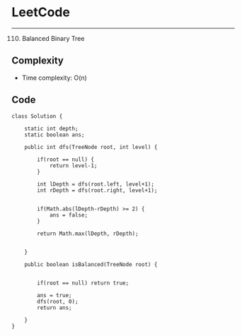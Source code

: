 [//]: # (# Intuition)
<!-- Describe your first thoughts on how to solve this problem. -->


# LeetCode
___
110. Balanced Binary Tree

[//]: # (## Approach)

[//]: # (<!-- Describe your approach to solving the problem. -->)


## Complexity

- Time complexity: O(n)

[//]: # (<!-- Add your time complexity here, e.g. $$O&#40;n&#41;$$ -->)

[//]: # ()
[//]: # ([//]: # &#40;- Space complexity:&#41;)
[//]: # (<!-- Add your space complexity here, e.g. $$O&#40;n&#41;$$ -->)

## Code
```
class Solution {

    static int depth;
    static boolean ans;

    public int dfs(TreeNode root, int level) {

        if(root == null) {
            return level-1;
        }

        int lDepth = dfs(root.left, level+1);
        int rDepth = dfs(root.right, level+1);


        if(Math.abs(lDepth-rDepth) >= 2) {
            ans = false;
        }

        return Math.max(lDepth, rDepth);
        

    }
    
    public boolean isBalanced(TreeNode root) {
        

        if(root == null) return true;

        ans = true;
        dfs(root, 0);
        return ans;

    }
}
```